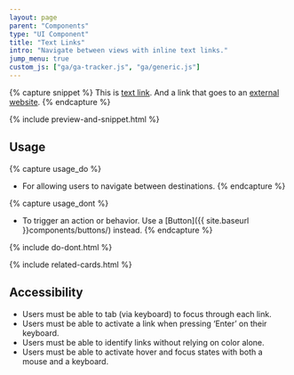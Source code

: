 ```yaml
---
layout: page
parent: "Components"
type: "UI Component"
title: "Text Links"
intro: "Navigate between views with inline text links."
jump_menu: true
custom_js: ["ga/ga-tracker.js", "ga/generic.js"]
---
```


{% capture snippet %}
This is <a href="http://www.fsa.usda.gov/">text link</a>. And a link that goes to an <a class="usa-external_link" href="https://digital.gov/">external website</a>.
{% endcapture %}

{% include preview-and-snippet.html %}

## Usage

{% capture usage_do %}
* For allowing users to navigate between destinations.
{% endcapture %}

{% capture usage_dont %}
* To trigger an action or behavior. Use a [Button]({{ site.baseurl }}components/buttons/) instead.
{% endcapture %}

{% include do-dont.html %}

{% include related-cards.html %}

## Accessibility

* Users must be able to tab (via keyboard) to focus through each link.
* Users must be able to activate a link when pressing ‘Enter’ on their keyboard.
* Users must be able to identify links without relying on color alone.
* Users must be able to activate hover and focus states with both a mouse and a keyboard.
